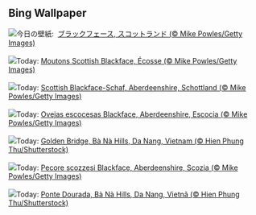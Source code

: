 ## Bing Wallpaper
![](https://www.bing.com/th?id=OHR.ScottishSheep_JA-JP7061956700_UHD.jpg&w=1000)今日の壁紙: &nbsp;[ブラックフェース, スコットランド  (© Mike Powles/Getty Images)](https://www.bing.com/th?id=OHR.ScottishSheep_JA-JP7061956700_UHD.jpg)
<br><br/>
![](https://www.bing.com/th?id=OHR.ScottishSheep_FR-FR6098426442_UHD.jpg&w=1000)Today: [Moutons Scottish Blackface, Écosse (© Mike Powles/Getty Images)](https://www.bing.com/th?id=OHR.ScottishSheep_FR-FR6098426442_UHD.jpg)
<br><br/>
![](https://www.bing.com/th?id=OHR.ScottishSheep_DE-DE0235532190_UHD.jpg&w=1000)Today: [Scottish Blackface-Schaf, Aberdeenshire, Schottland (© Mike Powles/Getty Images)](https://www.bing.com/th?id=OHR.ScottishSheep_DE-DE0235532190_UHD.jpg)
<br><br/>
![](https://www.bing.com/th?id=OHR.ScottishSheep_ES-ES5976225157_UHD.jpg&w=1000)Today: [Ovejas escocesas Blackface, Aberdeenshire, Escocia (© Mike Powles/Getty Images)](https://www.bing.com/th?id=OHR.ScottishSheep_ES-ES5976225157_UHD.jpg)
<br><br/>
![](https://www.bing.com/th?id=OHR.GoldenBridge_EN-GB1672320037_UHD.jpg&w=1000)Today: [Golden Bridge, Bà Nà Hills, Da Nang, Vietnam (© Hien Phung Thu/Shutterstock)](https://www.bing.com/th?id=OHR.GoldenBridge_EN-GB1672320037_UHD.jpg)
<br><br/>
![](https://www.bing.com/th?id=OHR.ScottishSheep_IT-IT3106374740_UHD.jpg&w=1000)Today: [Pecore scozzesi Blackface, Aberdeenshire, Scozia (© Mike Powles/Getty Images)](https://www.bing.com/th?id=OHR.ScottishSheep_IT-IT3106374740_UHD.jpg)
<br><br/>
![](https://www.bing.com/th?id=OHR.GoldenBridge_PT-BR5001907624_UHD.jpg&w=1000)Today: [Ponte Dourada, Bà Nà Hills, Da Nang, Vietnã (© Hien Phung Thu/Shutterstock)](https://www.bing.com/th?id=OHR.GoldenBridge_PT-BR5001907624_UHD.jpg)
<br><br/>
